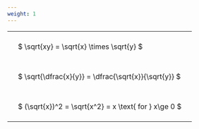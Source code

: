 ```yaml
---
weight: 1
---
```


<style type="text/css">
#T_3796c th.col_heading {
  text-align: left;
  font-size: 1em;
}
#T_3796c td {
  text-align: left;
  font-size: 1em;
  padding: 1.5em;
}
</style>
<table id="T_3796c">
  <thead>
  </thead>
  <tbody>
    <tr>
      <td id="T_3796c_row0_col0" class="data row0 col0" >$ \sqrt{xy} = \sqrt{x} \times \sqrt{y} $</td>
    </tr>
    <tr>
      <td id="T_3796c_row1_col0" class="data row1 col0" >$ \sqrt{\dfrac{x}{y}} = \dfrac{\sqrt{x}}{\sqrt{y}} $</td>
    </tr>
    <tr>
      <td id="T_3796c_row2_col0" class="data row2 col0" >$ (\sqrt{x})^2 = \sqrt{x^2} = x \text{ for } x\ge 0 $</td>
    </tr>
  </tbody>
</table>
